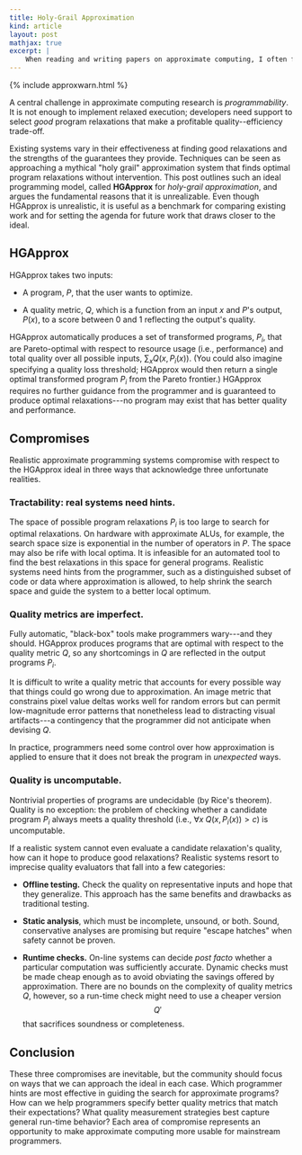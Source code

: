 ```yaml
---
title: Holy-Grail Approximation
kind: article
layout: post
mathjax: true
excerpt: |
    When reading and writing papers on approximate computing, I often find myself comparing proposed systems to an imaginary ideal. Even though that ideal is clearly unrealizable, it is helpful to conceptualize it and measure the ways that real systems fall short in comparison.
---
```


{% include approxwarn.html %}

A central challenge in approximate computing research is
*programmability*. It is not enough to implement relaxed execution;
developers need support to select *good* program relaxations that make a
profitable quality--efficiency trade-off.

Existing systems vary in their effectiveness at finding good relaxations
and the strengths of the guarantees they provide. Techniques can be seen
as approaching a mythical "holy grail" approximation system that finds
optimal program relaxations without intervention. This post outlines
such an ideal programming model, called **HGApprox** for *holy-grail approximation*, and
argues the fundamental reasons that it is unrealizable. Even though HGApprox is
unrealistic, it is useful as a benchmark for comparing existing work and
for setting the agenda for future work that draws closer to the ideal.

## HGApprox

HGApprox takes two inputs:

- A program, $P$, that the user wants to optimize.

- A quality metric, $Q$, which is a function from an input $x$ and $P$'s
  output, $P(x)$, to a score between 0 and 1 reflecting the output's quality.

HGApprox automatically produces a set of transformed programs, $P_i$, that are
Pareto-optimal with respect to resource usage (i.e., performance) and
total quality over all possible inputs, $\sum_x Q(x, P_i(x))$. (You
could also imagine specifying a quality loss threshold; HGApprox would then
return a single optimal transformed program $P_i$ from the Pareto
frontier.) HGApprox requires no further guidance from the programmer and is
guaranteed to produce optimal relaxations---no program may exist that has
better quality and performance.

## Compromises

Realistic approximate programming systems compromise with respect to the HGApprox
ideal in three ways that acknowledge three unfortunate realities.

### Tractability: real systems need hints.

The space of possible program relaxations $P_i$ is too large to search
for optimal relaxations. On hardware with approximate ALUs, for example,
the search space size is exponential in the number of operators in $P$.
The space may also be rife with local optima. It is infeasible for an
automated tool to find the best relaxations in this space for general
programs. Realistic systems need hints from the programmer, such as a
distinguished subset of code or data where approximation is allowed, to
help shrink the search space and guide the system to a better local
optimum.

### Quality metrics are imperfect.

Fully automatic, "black-box" tools make programmers wary---and they
should. HGApprox produces programs that are optimal with respect to the quality
metric $Q$, so any shortcomings in $Q$ are reflected in the output
programs $P_i$.

It is difficult to write a quality metric that accounts for every
possible way that things could go wrong due to approximation. An image
metric that constrains pixel value deltas works well for random errors
but can permit low-magnitude error patterns that nonetheless lead to
distracting visual artifacts---a contingency that the programmer did not
anticipate when devising $Q$.

In practice, programmers need some control over how approximation is
applied to ensure that it does not break the program in *unexpected*
ways.

### Quality is uncomputable.

Nontrivial properties of programs are undecidable (by Rice's theorem).
Quality is no exception: the problem of checking whether a candidate
program $P_i$ always meets a quality threshold (i.e.,
$\forall x \; Q(x, P_i(x)) > c$) is uncomputable.

If a realistic system cannot even evaluate a candidate relaxation's
quality, how can it hope to produce good relaxations? Realistic systems
resort to imprecise quality evaluators that fall into a few categories:

- **Offline testing.** Check the quality on representative inputs and hope that
  they generalize. This approach has the same benefits and drawbacks as
  traditional testing.

- **Static analysis**, which must be incomplete, unsound, or both. Sound,
  conservative analyses are promising but require "escape hatches" when safety
  cannot be proven.

- **Runtime checks.** On-line systems can decide *post facto* whether a
  particular computation was sufficiently accurate. Dynamic checks must be made
  cheap enough as to avoid obviating the savings offered by approximation.
  There are no bounds on the complexity of quality metrics $Q$, however, so a
  run-time check might need to use a cheaper version $$Q'$$ that sacrifices
  soundness or completeness.

## Conclusion

These three compromises are inevitable, but the community should focus
on ways that we can approach the ideal in each case. Which programmer
hints are most effective in guiding the search for approximate programs?
How can we help programmers specify better quality metrics that match
their expectations? What quality measurement strategies best capture
general run-time behavior? Each area of compromise represents an
opportunity to make approximate computing more usable for mainstream
programmers.
